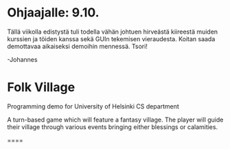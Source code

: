Ohjaajalle: 9.10.
================= 

Tällä viikolla edistystä tuli todella vähän johtuen hirveästä kiireestä muiden kurssien ja töiden kanssa sekä GUIn tekemisen vieraudesta. Koitan saada demottavaa aikaiseksi demoihin mennessä. Tsori!

-Johannes



Folk Village
===========

Programming demo for University of Helsinki CS department

A turn-based game which will feature a fantasy village. The player will guide their village through various events bringing either blessings or calamities.

====


